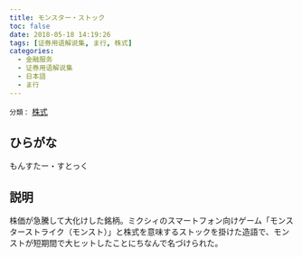 ```yaml
---
title: モンスター・ストック
toc: false
date: 2018-05-18 14:19:26
tags: [证券用语解说集, ま行, 株式]
categories:
  - 金融服务
  - 证券用语解说集
  - 日本語
  - ま行
---
```


`分類：` [株式](/tags/株式/)

## ひらがな

もんすたー・すとっく

## 説明

株価が急騰して大化けした銘柄。ミクシィのスマートフォン向けゲーム「モンスターストライク（モンスト）」と株式を意味するストックを掛けた造語で、モンストが短期間で大ヒットしたことにちなんで名づけられた。
